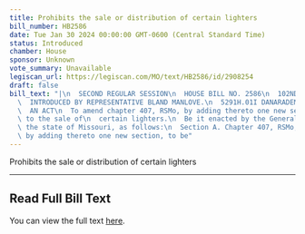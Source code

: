 ```yaml
---
title: Prohibits the sale or distribution of certain lighters
bill_number: HB2586
date: Tue Jan 30 2024 00:00:00 GMT-0600 (Central Standard Time)
status: Introduced
chamber: House
sponsor: Unknown
vote_summary: Unavailable
legiscan_url: https://legiscan.com/MO/text/HB2586/id/2908254
draft: false
bill_text: "|\n  SECOND REGULAR SESSION\n  HOUSE BILL NO. 2586\n  102ND GENERAL ASSEMBLY\n\
  \  INTRODUCED BY REPRESENTATIVE BLAND MANLOVE.\n  5291H.01I DANARADEMANMILLER,ChiefClerk\n\
  \  AN ACT\n  To amend chapter 407, RSMo, by adding thereto one new section relating\
  \ to the sale of\n  certain lighters.\n  Be it enacted by the General Assembly of\
  \ the state of Missouri, as follows:\n  Section A. Chapter 407, RSMo, is amended\
  \ by adding thereto one new section, to be"
---
```

Prohibits the sale or distribution of certain lighters

---

## Read Full Bill Text

You can view the full text [here](https://legiscan.com/MO/text/HB2586/id/2908254).
